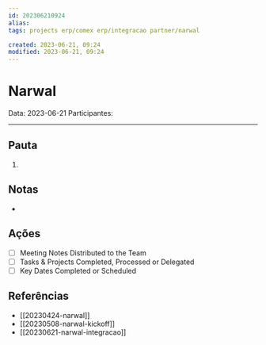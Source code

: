 ```yaml
---
id: 202306210924
alias: 
tags: projects erp/comex erp/integracao partner/narwal

created: 2023-06-21, 09:24
modified: 2023-06-21, 09:24
---
```

# Narwal

Data: 2023-06-21
Participantes:

---

## Pauta

1. 

## Notas

- 

## Ações

- [ ] Meeting Notes Distributed to the Team
- [ ] Tasks & Projects Completed, Processed or Delegated
- [ ] Key Dates Completed or Scheduled

## Referências

- [[20230424-narwal]]
- [[20230508-narwal-kickoff]]
- [[20230621-narwal-integracao]]
